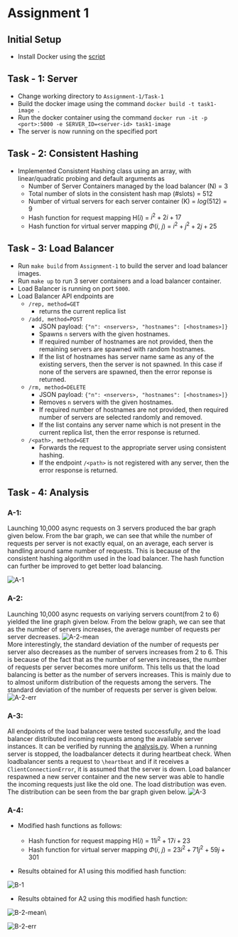 # Assignment 1

## Initial Setup

- Install Docker using the [script](./docker_install.sh)

## Task - 1: Server

- Change working directory to `Assignment-1/Task-1`
- Build the docker image using the command `docker build -t task1-image .`
- Run the docker container using the command `docker run -it -p <port>:5000 -e SERVER_ID=<server-id> task1-image`
- The server is now running on the specified port

## Task - 2: Consistent Hashing

- Implemented Consistent Hashing class using an array, with linear/quadratic probing and default arguments as
    - Number of Server Containers managed by the load balancer (N) = 3
    - Total number of slots in the consistent hash map (#slots) = 512
    - Number of virtual servers for each server container (K) = $log$(512) = 9
    - Hash function for request mapping H($i$) = $i^2 + 2i + 17$
    - Hash function for virtual server mapping $Φ$($i$, $j$) = $i^2 + j^2 + 2j + 25$

## Task - 3: Load Balancer

- Run `make build` from `Assignment-1` to build the server and load balancer images.
- Run `make up` to run 3 server containers and a load balancer container.
- Load Balancer is running on port `5000`.
- Load Balancer API endpoints are
    - `/rep, method=GET`
        - returns the current replica list
    - `/add, method=POST`
        - JSON payload: `{"n": <nservers>, "hostnames": [<hostnames>]}`
        - Spawns `n` servers with the given hostnames.
        - If required number of hostnames are not provided, then the remaining servers are spawned with random hostnames.
        - If the list of hostnames has server name same as any of the existing servers, then the server is not spawned. In this case if none of the servers are spawned, then the error reponse is returned.
    - `/rm, method=DELETE`
        - JSON payload: `{"n": <nservers>, "hostnames": [<hostnames>]}`
        - Removes `n` servers with the given hostnames.
        - If required number of hostnames are not provided, then required number of servers are selected randomly and removed.
        - If the list contains any server name which is not present in the current replica list, then the error response is returned.
    - `/<path>, method=GET`
        - Forwards the request to the appropriate server using consistent hashing.
        - If the endpoint `/<path>` is not registered with any server, then the error response is returned.

## Task - 4: Analysis
### A-1:
Launching 10,000 async requests on 3 servers produced the bar graph given below. From the bar graph, we can see that while the number of requests per server is not exactly equal, on an average, each server is handling around same number of requests. This is because of the consistent hashing algorithm used in the load balancer. The hash function can further be improved to get better load balancing.

![A-1](./Task-4/results/A1.png)

### A-2:
Launching 10,000 async requests on variying servers count(from 2 to 6) yielded the line graph given below.
From the below graph, we can see that as the number of servers increases, the average number of requests per server decreases.
![A-2-mean](./Task-4/results/A2-mean.png)\
More interestingly, the standard deviation of the number of requests per server also decreases as the number of servers increases from 2 to 6. This is because of the fact that as the number of servers increases, the number of requests per server becomes more uniform. This tells us that the load balancing is better as the number of servers increases. This is mainly due to to almost uniform distribution of the requests among the servers. The standard deviation of the number of requests per server is given below. 
![A-2-err](./Task-4/results/A2-err.png)

### A-3:
All endpoints of the load balancer were tested successfully, and the load balancer distributed incoming requests among the available server instances. It can be verified by running the [analysis.py](./Task-4/analysis.py). When a running server is stopped, the loadbalancer detects it during heartbeat check. When loadbalancer sents a request to `\heartbeat` and if it receives a `ClientConnectionError`, it is assumed that the server is down. Load balancer respawned a new server container and the new server was able to handle the incoming requests just like the old one. The load distribution was even. The distribution can be seen from the bar graph given below.
![A-3](./Task-4/results/A3.png)

### A-4:
- Modified hash functions as follows:
    - Hash function for request mapping H($i$) = $11i^2 + 17i + 23$
    - Hash function for virtual server mapping $Φ$($i$, $j$) = $23i^2 + 71j^2 + 59j + 301$

- Results obtained for A1 using this modified hash function:

![B-1](./Task-4/results/B1.png)

- Results obtained for A2 using this modified hash function:

![B-2-mean](./Task-4/results/B2-mean.png)\

![B-2-err](./Task-4/results/B2-err.png)
